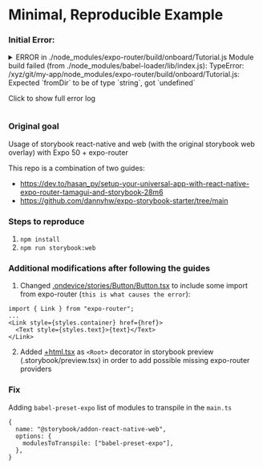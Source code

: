 # Minimal, Reproducible Example

### Initial Error:

<details>
<summary>
ERROR in ./node_modules/expo-router/build/onboard/Tutorial.js
Module build failed (from ./node_modules/babel-loader/lib/index.js):
TypeError: /xyz/git/my-app/node_modules/expo-router/build/onboard/Tutorial.js: Expected `fromDir` to be of type `string`, got `undefined`

Click to show full error log

</summary>

```bash
> my-app@1.0.0 storybook:web
> storybook dev -p 6006

@storybook/cli v8.0.9

WARN The following packages are incompatible with Storybook 8.0.9 as they depend on different major versions of Storybook packages:
WARN - @storybook/addon-ondevice-actions@7.6.18
WARN  Repo: https://storybook.js.org/
WARN - @storybook/addon-ondevice-controls@7.6.18
WARN - @storybook/react-native@7.6.18
WARN  Repo: https://storybook.js.org/
WARN
WARN
WARN Please consider updating your packages or contacting the maintainers for compatibility details.
WARN For more on Storybook 8 compatibility, see the linked GitHub issue:
WARN https://github.com/storybookjs/storybook/issues/26031
info => Starting manager..
info => Starting preview..
info Addon-docs: using MDX3
info => Using implicit CSS loaders
Using @react-native/babel-preset
info => Using default Webpack5 setup
<i> [webpack-dev-middleware] wait until bundle finished
10% building 0/2 entries 3/6 dependencies 0/2 modulesinfo Using tsconfig paths for react-docgen
ERROR in ./node_modules/expo-router/build/onboard/Tutorial.js
Module build failed (from ./node_modules/babel-loader/lib/index.js):
TypeError: ~/my-app/node_modules/expo-router/build/onboard/Tutorial.js: Expected `fromDir` to be of type `string`, got `undefined`
    at resolveFrom (~/my-app/node_modules/resolve-from/index.js:8:9)
    at module.exports (~/my-app/node_modules/resolve-from/index.js:46:47)
    at getExpoRouterAppRoot (~/my-app/node_modules/babel-preset-expo/build/expo-router-plugin.js:14:52)
    at PluginPass.MemberExpression (~/my-app/node_modules/babel-preset-expo/build/expo-router-plugin.js:72:66)
    at newFn (~/my-app/node_modules/@babel/traverse/lib/visitors.js:160:14)
    at NodePath._call (~/my-app/node_modules/@babel/traverse/lib/path/context.js:46:20)
    at NodePath.call (~/my-app/node_modules/@babel/traverse/lib/path/context.js:36:17)
    at NodePath.visit (~/my-app/node_modules/@babel/traverse/lib/path/context.js:82:31)
    at TraversalContext.visitQueue (~/my-app/node_modules/@babel/traverse/lib/context.js:89:16)
    at TraversalContext.visitSingle (~/my-app/node_modules/@babel/traverse/lib/context.js:65:19)
    at TraversalContext.visit (~/my-app/node_modules/@babel/traverse/lib/context.js:112:19)
    at traverseNode (~/my-app/node_modules/@babel/traverse/lib/traverse-node.js:22:17)
    at NodePath.visit (~/my-app/node_modules/@babel/traverse/lib/path/context.js:88:52)
    at TraversalContext.visitQueue (~/my-app/node_modules/@babel/traverse/lib/context.js:89:16)
    at TraversalContext.visitSingle (~/my-app/node_modules/@babel/traverse/lib/context.js:65:19)
    at TraversalContext.visit (~/my-app/node_modules/@babel/traverse/lib/context.js:112:19)
    at traverseNode (~/my-app/node_modules/@babel/traverse/lib/traverse-node.js:22:17)
    at NodePath.visit (~/my-app/node_modules/@babel/traverse/lib/path/context.js:88:52)
    at TraversalContext.visitQueue (~/my-app/node_modules/@babel/traverse/lib/context.js:89:16)
    at TraversalContext.visitMultiple (~/my-app/node_modules/@babel/traverse/lib/context.js:61:17)
    at TraversalContext.visit (~/my-app/node_modules/@babel/traverse/lib/context.js:110:19)
    at traverseNode (~/my-app/node_modules/@babel/traverse/lib/traverse-node.js:22:17)
    at NodePath.visit (~/my-app/node_modules/@babel/traverse/lib/path/context.js:88:52)
    at TraversalContext.visitQueue (~/my-app/node_modules/@babel/traverse/lib/context.js:89:16)
    at TraversalContext.visitMultiple (~/my-app/node_modules/@babel/traverse/lib/context.js:61:17)
    at TraversalContext.visit (~/my-app/node_modules/@babel/traverse/lib/context.js:110:19)
    at traverseNode (~/my-app/node_modules/@babel/traverse/lib/traverse-node.js:22:17)
    at NodePath.visit (~/my-app/node_modules/@babel/traverse/lib/path/context.js:88:52)
    at TraversalContext.visitQueue (~/my-app/node_modules/@babel/traverse/lib/context.js:89:16)
    at TraversalContext.visitSingle (~/my-app/node_modules/@babel/traverse/lib/context.js:65:19)
    at TraversalContext.visit (~/my-app/node_modules/@babel/traverse/lib/context.js:112:19)
    at traverseNode (~/my-app/node_modules/@babel/traverse/lib/traverse-node.js:22:17)
    at traverse (~/my-app/node_modules/@babel/traverse/lib/index.js:52:34)
    at transformFile (~/my-app/node_modules/@babel/core/lib/transformation/index.js:82:31)
    at transformFile.next (<anonymous>)
    at run (~/my-app/node_modules/@babel/core/lib/transformation/index.js:24:12)
    at run.next (<anonymous>)
    at transform (~/my-app/node_modules/@babel/core/lib/transform.js:22:33)
    at transform.next (<anonymous>)
    at step (~/my-app/node_modules/gensync/index.js:261:32)
    at ~/my-app/node_modules/gensync/index.js:273:13
    at async.call.result.err.err (~/my-app/node_modules/gensync/index.js:223:11)
 @ ./node_modules/expo-router/build/ExpoRoot.js 1:3698-3736
 @ ./node_modules/expo-router/build/exports.js 1:2549-2570
 @ ./node_modules/expo-router/build/index.js 1:935-955
 @ ./.ondevice/stories/Button/Button.tsx 1:182-204
 @ ./.ondevice/ lazy ^\.\/.*$ namespace object ./stories/Button/Button.tsx ./stories/Button/Button
 @ ./storybook-stories.js 1:575-611
 @ ./storybook-config-entry.js 1:158-191 1:1944-2076

preview compiled with 1 error
WARN export 'EmptyTabContent' (imported as 'EmptyTabContent') was not found in '@storybook/components' (possible exports: A, ActionBar, AddonPanel, Badge, Bar, Blockquote, Button, ClipboardCode, Code, DL, Div, DocumentWrapper, ErrorFormatter, FlexBar, Form, H1, H2, H3, H4, H5, H6, HR, IconButton, IconButtonSkeleton, Icons, Img, LI, Link, ListItem, Loader, OL, P, Placeholder, Pre, ResetWrapper, ScrollArea, Separator, Spaced, Span, StorybookIcon, StorybookLogo, Symbols, SyntaxHighlighter, TT, TabBar, TabButton, TabWrapper, Table, Tabs, TabsState, TooltipLinkList, TooltipMessage, TooltipNote, UL, WithTooltip, WithTooltipPure, Zoom, codeCommon, components, createCopyToClipboardFunction, getStoryHref, icons, interleaveSeparators, nameSpaceClassNames, resetComponents, withReset)
=> Failed to build the preview
99% end closing watch compilationWARN Force closed preview build
SB_BUILDER-WEBPACK5_0003 (WebpackCompilationError): There were problems when compiling your code with Webpack.
Run Storybook with --debug-webpack for more information.
    at starter (./node_modules/@storybook/builder-webpack5/dist/index.js:1:8088)
    at starter.next (<anonymous>)
    at Module.start (./node_modules/@storybook/builder-webpack5/dist/index.js:1:10083)
    at process.processTicksAndRejections (node:internal/process/task_queues:95:5)

WARN Broken build, fix the error above.
WARN You may need to refresh the browser.
```

</details>

### Original goal

Usage of storybook react-native and web (with the original storybook web overlay) with Expo 50 + expo-router

This repo is a combination of two guides:

- https://dev.to/hasan_py/setup-your-universal-app-with-react-native-expo-router-tamagui-and-storybook-28m6
- https://github.com/dannyhw/expo-storybook-starter/tree/main

### Steps to reproduce

1. `npm install`
2. `npm run storybook:web`

### Additional modifications after following the guides

1. Changed [.ondevice/stories/Button/Button.tsx](.ondevice/stories/Button/Button.tsx) to include some import from expo-router (`this is what causes the error`):

```tsx
import { Link } from "expo-router";
...
<Link style={styles.container} href={href}>
  <Text style={styles.text}>{text}</Text>
</Link>
```

2. Added [+html.tsx](app/+html.tsx) as `<Root>` decorator in storybook preview (.storybook/preview.tsx) in order to add possible missing expo-router providers


### Fix
Adding `babel-preset-expo` list of modules to transpile in the `main.ts`

```
{
  name: "@storybook/addon-react-native-web",
  options: {
    modulesToTranspile: ["babel-preset-expo"],
  },
}
```
